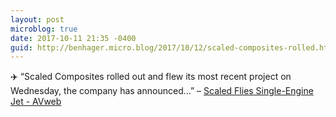 ```yaml
---
layout: post
microblog: true
date: 2017-10-11 21:35 -0400
guid: http://benhager.micro.blog/2017/10/12/scaled-composites-rolled.html
---
```

✈️ “Scaled Composites rolled out and flew its most recent project on Wednesday, the company has announced…” – [Scaled Flies Single-Engine Jet - AVweb](https://www.avweb.com/avwebflash/news/Scaled-Flies-Single-Engine-Jet-229763-1.html)
